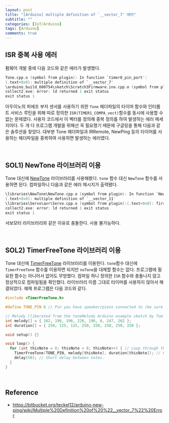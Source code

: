 ```yaml
---
layout: post
title: "[Arduino] multiple definition of `__vector_7' 에러"
subtitle: ""
categories: [IoT/Arduino]
tags: [Arduino]
comments: true
---
```


## ISR 중복 사용 에러

펌웨어 개발 중에 다음 코드와 같은 에러가 발생했다. 
```c
Tone.cpp.o (symbol from plugin): In function `timer0_pin_port':
(.text+0x0): multiple definition of `__vector_7'
\arduino_build_600754\sketch\Scratch3Firmware.ino.cpp.o (symbol from plugin):(.text+0x0): first defined here
collect2.exe: error: ld returned 1 exit status
exit status 1
```

아두이노의 피에조 부저 센서를 사용하기 위한 `Tone` 헤더파일의 타이머 함수와 인터롭트 서비스 루틴을 위해 따로 정의한 `ISR(TIMER1_COMPA_vect)`함수를 동시에 사용할 수 없는 문제였다. 사용자 코드에서 이 벡터를 정의해 중복 정의를 하여 발생하는 에러 메세지이다. 두 개 다 프로그램 개발을 위해선 꼭 필요했기 때문에 구글링을 통해 다음과 같은 솔루션을 찾았다. 대부분 Tone 헤더파일과 IRRemote, NewPing 등의 타이머를 사용하는 헤더파일을 중복하여 사용하면 발생하는 에러였다. 

<br>

## SOL1) NewTone 라이브러리 이용

Tone 대신에 [NewTone](https://bitbucket.org/teckel12/arduino-new-tone/wiki/Home) 라이브러리를 사용해봤다. `tone` 함수 대신 `NewTone` 함수를 사용하면 된다. 컴파일하니 다음과 같은 에러 메시지가 출력됐다.

```c
\libraries\NewTone\NewTone.cpp.o (symbol from plugin): In function `NewTone(unsigned char, unsigned long, unsigned long)':
(.text+0x0): multiple definition of `__vector_11'
\libraries\Servo\avr\Servo.cpp.o (symbol from plugin):(.text+0x0): first defined here
collect2.exe: error: ld returned 1 exit status
exit status 1
```

서보모터 라이브러리와 같은 이유로 충돌한다. 사용 불가능하다. 

<br>

## SOL2) TimerFreeTone 라이브러리 이용
Tone 대신에 [TimerFreeTone](https://bitbucket.org/teckel12/arduino-new-ping/wiki/Multiple%20Definition%20of%20%22__vector_7%22%20Error) 라이브러리를 이용한다. `tone`함수 대신에 `TimerFreeTone` 함수를 이용하면 되지만 `noTone`을 대체할 함수는 없다. 프로그램에 필요한 함수는 아니어서 없어도 무방했다. 컴파일 하니  정의한 `ISR` 함수와 충돌나지 않고 정상적으로 컴파일됨을 확인했다. 라이브러리 이름 그대로 타이머를 사용하지 않아서 해결되었다. 예제 프로그램은 다음 코드와 같다.

```c
#include <TimerFreeTone.h>

#define TONE_PIN 6 // Pin you have speaker/piezo connected to (be sure to include a 100 ohm resistor).

// Melody (liberated from the toneMelody Arduino example sketch by Tom Igoe).
int melody[] = { 262, 196, 196, 220, 196, 0, 247, 262 };
int duration[] = { 250, 125, 125, 250, 250, 250, 250, 250 };

void setup() {}

void loop() {
  for (int thisNote = 0; thisNote < 8; thisNote++) { // Loop through the notes in the array.
    TimerFreeTone(TONE_PIN, melody[thisNote], duration[thisNote]); // Play melody[thisNote] for duration[thisNote].
    delay(50); // Short delay between notes.
  }
}
```

<br>

## Reference

- <https://bitbucket.org/teckel12/arduino-new-ping/wiki/Multiple%20Definition%20of%20%22__vector_7%22%20Error>
